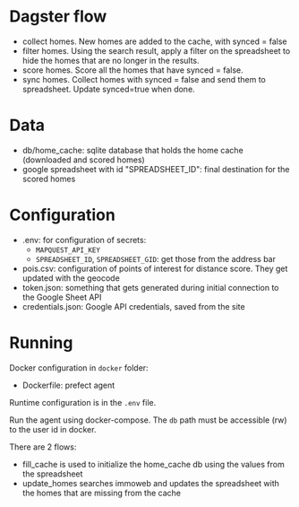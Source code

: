 # Dagster flow

- collect homes.  New homes are added to the cache, with synced = false
- filter homes.  Using the search result, apply a filter on the spreadsheet to hide the homes that are no longer in 
  the results.
- score homes.  Score all the homes that have synced = false.
- sync homes.  Collect homes with synced = false and send them to spreadsheet.  Update synced=true when done.

# Data

- db/home_cache: sqlite database that holds the home cache (downloaded and scored homes)
- google spreadsheet with id "SPREADSHEET_ID": final destination for the scored homes

# Configuration

- .env: for configuration of secrets:
  - `MAPQUEST_API_KEY`
  - `SPREADSHEET_ID`, `SPREADSHEET_GID`: get those from the address bar
- pois.csv: configuration of points of interest for distance score.  They get updated with the geocode
- token.json: something that gets generated during initial connection to the Google Sheet API
- credentials.json: Google API credentials, saved from the site

# Running

Docker configuration in `docker` folder:

- Dockerfile: prefect agent

Runtime configuration is in the `.env` file.

Run the agent using docker-compose.  The `db` path must be accessible (rw) to the
user id in docker.

There are 2 flows:

- fill_cache is used to initialize the home_cache db using the values from 
  the spreadsheet
- update_homes searches immoweb and updates the spreadsheet with the homes
  that are missing from the cache